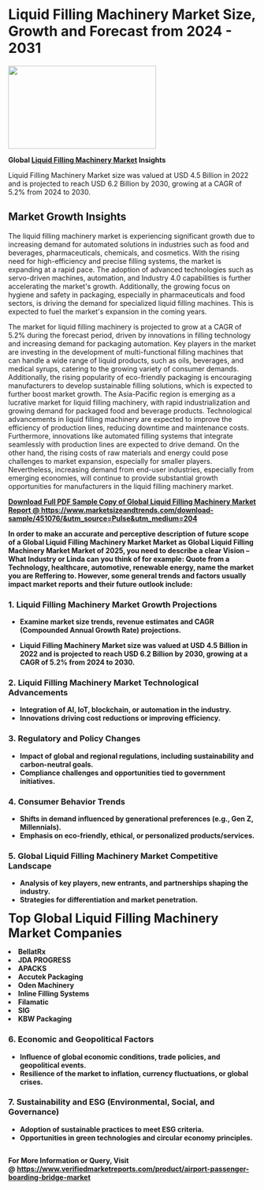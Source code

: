 <H1>Liquid Filling Machinery Market Size, Growth and Forecast from 2024 - 2031</H1><img class="aligncenter size-medium wp-image-584254" src="https://thirdeyenews.in/wp-content/uploads/2024/09/Global-Market-Research-300x168.jpeg" alt="" width="300" height="168" /><p><strong>Global&nbsp;<a href="https://www.marketsizeandtrends.com/download-sample/451076/&amp;utm_source=Pulse&amp;utm_medium=204">Liquid Filling Machinery Market</a> Insights</strong></p><p>Liquid Filling Machinery Market size was valued at USD 4.5 Billion in 2022 and is projected to reach USD 6.2 Billion by 2030, growing at a CAGR of 5.2% from 2024 to 2030.</p><p><!DOCTYPE html> <html lang="en"> <head> <meta charset="UTF-8"> <meta name="viewport" content="width=device-width, initial-scale=1.0"> <title>Liquid Filling Machinery Market Growth Insights</title> </head> <body> <h2>Market Growth Insights</h2> <p>The liquid filling machinery market is experiencing significant growth due to increasing demand for automated solutions in industries such as food and beverages, pharmaceuticals, chemicals, and cosmetics. With the rising need for high-efficiency and precise filling systems, the market is expanding at a rapid pace. The adoption of advanced technologies such as servo-driven machines, automation, and Industry 4.0 capabilities is further accelerating the market's growth. Additionally, the growing focus on hygiene and safety in packaging, especially in pharmaceuticals and food sectors, is driving the demand for specialized liquid filling machines. This is expected to fuel the market's expansion in the coming years.</p> <p><strong><a href="#"></a></strong></p> <p>The market for liquid filling machinery is projected to grow at a CAGR of 5.2% during the forecast period, driven by innovations in filling technology and increasing demand for packaging automation. Key players in the market are investing in the development of multi-functional filling machines that can handle a wide range of liquid products, such as oils, beverages, and medical syrups, catering to the growing variety of consumer demands. Additionally, the rising popularity of eco-friendly packaging is encouraging manufacturers to develop sustainable filling solutions, which is expected to further boost market growth. The Asia-Pacific region is emerging as a lucrative market for liquid filling machinery, with rapid industrialization and growing demand for packaged food and beverage products. Technological advancements in liquid filling machinery are expected to improve the efficiency of production lines, reducing downtime and maintenance costs. Furthermore, innovations like automated filling systems that integrate seamlessly with production lines are expected to drive demand. On the other hand, the rising costs of raw materials and energy could pose challenges to market expansion, especially for smaller players. Nevertheless, increasing demand from end-user industries, especially from emerging economies, will continue to provide substantial growth opportunities for manufacturers in the liquid filling machinery market.</p> <p><strong><a href="#"></p><p><span class=""><strong>Download Full PDF Sample Copy of Global Liquid Filling Machinery Market Report</strong> @ <a href="https://www.marketsizeandtrends.com/download-sample/451076/&amp;utm_source=Pulse&amp;utm_medium=204" target="_blank">https://www.marketsizeandtrends.com/download-sample/451076/&amp;utm_source=Pulse&amp;utm_medium=204</a></span></p><p>In order to make an accurate and perceptive description of future scope of a Global&nbsp;Liquid Filling Machinery Market Market as Global&nbsp;Liquid Filling Machinery Market Market of 2025, you need to describe a clear Vision &ndash; What Industry or Linda can you think of for example: Quote from a Technology, healthcare, automotive, renewable energy, name the market you are Reffering to. However, some general trends and factors usually impact market reports and their future outlook include:</p><h3>1.&nbsp;<strong>Liquid Filling Machinery Market Growth Projections</strong></h3><ul><li>Examine market size trends, revenue estimates and CAGR (Compounded Annual Growth Rate) projections.</li><li><p>Liquid Filling Machinery Market size was valued at USD 4.5 Billion in 2022 and is projected to reach USD 6.2 Billion by 2030, growing at a CAGR of 5.2% from 2024 to 2030.</p></li></ul><h3>2.&nbsp;<strong>Liquid Filling Machinery Market Technological Advancements</strong></h3><ul><li>Integration of AI, IoT, blockchain, or automation in the industry.</li><li>Innovations driving cost reductions or improving efficiency.</li></ul><h3>3.&nbsp;<strong>Regulatory and Policy Changes</strong></h3><ul><li>Impact of global and regional regulations, including sustainability and carbon-neutral goals.</li><li>Compliance challenges and opportunities tied to government initiatives.</li></ul><h3>4.&nbsp;<strong>Consumer Behavior Trends</strong></h3><ul><li>Shifts in demand influenced by generational preferences (e.g., Gen Z, Millennials).</li><li>Emphasis on eco-friendly, ethical, or personalized products/services.</li></ul><h3>5.&nbsp;<strong>Global Liquid Filling Machinery Market Competitive Landscape</strong></h3><ul><li>Analysis of key players, new entrants, and partnerships shaping the industry.</li><li>Strategies for differentiation and market penetration.</li></ul><p data-pm-slice="1 1 []"><span style="color: inherit; font-family: inherit; font-size: 25px;">Top Global Liquid Filling Machinery Market Companies</span></p><div class="" data-test-id=""><p><li>BellatRx</li><li> JDA PROGRESS</li><li> APACKS</li><li> Accutek Packaging</li><li> Oden Machinery</li><li> Inline Filling Systems</li><li> Filamatic</li><li> SIG</li><li> KBW Packaging</li></p></div><h3>6.&nbsp;<strong>Economic and Geopolitical Factors</strong></h3><ul><li>Influence of global economic conditions, trade policies, and geopolitical events.</li><li>Resilience of the market to inflation, currency fluctuations, or global crises.</li></ul><h3>7.&nbsp;<strong>Sustainability and ESG (Environmental, Social, and Governance)</strong></h3><ul><li>Adoption of sustainable practices to meet ESG criteria.</li><li>Opportunities in green technologies and circular economy principles.</li></ul><h2><strong style="font-size: 14px;">For More Information or Query, Visit @&nbsp;</strong><a style="background-color: #ffffff; font-size: 14px;" href="https://www.marketsizeandtrends.com/report/liquid-filling-machinery-market/" target="_blank">https://www.verifiedmarketreports.com/product/airport-passenger-boarding-bridge-market</a></h2>

